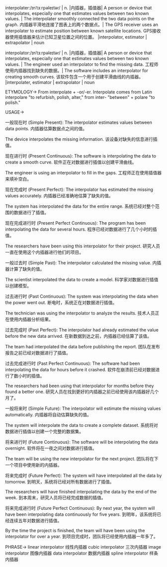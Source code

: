 interpolater:/ɪnˈtɜːrpəleɪtər/ | n. |内插器，插值器| A person or device that interpolates, especially one that estimates values between two known values. | The interpolater smoothly connected the two data points on the graph. 内插器平滑地连接了图表上的两个数据点。|  The GPS receiver uses an interpolater to estimate position between known satellite locations. GPS接收器使用插值器来估计已知卫星位置之间的位置。 |interpolator, estimator | extrapolator | noun


interpolator:/ɪnˈtɜːrpəleɪtər/ | n. |内插器，插值器| A person or device that interpolates, especially one that estimates values between two known values. | The engineer used an interpolator to find the missing data. 工程师使用内插器找到缺失的数据。|  The software includes an interpolator for creating smooth curves. 该软件包含一个用于创建平滑曲线的内插器。 |interpolater, estimator | extrapolator | noun

ETYMOLOGY->
From interpolate + -or/-er.  Interpolate comes from Latin interpolare "to refurbish, polish, alter," from inter- "between" + polare "to polish."

USAGE->

一般现在时 (Simple Present):
The interpolator estimates values between data points. 内插器估算数据点之间的值。

The device interpolates the missing information. 该设备对缺失的信息进行插值。


现在进行时 (Present Continuous):
The software is interpolating the data to create a smooth curve.  软件正在对数据进行插值以创建平滑曲线。

The engineer is using an interpolator to fill in the gaps. 工程师正在使用插值器来填补空白。


现在完成时 (Present Perfect):
The interpolator has estimated the missing values accurately.  内插器已经准确地估算了缺失的值。

The system has interpolated the data for the entire range. 系统已经对整个范围的数据进行了插值。


现在完成进行时 (Present Perfect Continuous):
The program has been interpolating the data for several hours.  程序已经对数据进行了几个小时的插值。

The researchers have been using this interpolator for their project. 研究人员一直在使用这个内插器进行他们的项目。


一般过去时 (Simple Past):
The interpolator calculated the missing value.  内插器计算了缺失的值。

The scientist interpolated the data to create a model.  科学家对数据进行插值以创建模型。


过去进行时 (Past Continuous):
The system was interpolating the data when the power went out.  断电时，系统正在对数据进行插值。

The technician was using the interpolator to analyze the results. 技术人员正在使用内插器分析结果。


过去完成时 (Past Perfect):
The interpolator had already estimated the value before the new data arrived.  在新数据到达之前，内插器已经估算了该值。

The team had interpolated the data before publishing the report.  团队在发布报告之前已经对数据进行了插值。


过去完成进行时 (Past Perfect Continuous):
The software had been interpolating the data for hours before it crashed.  软件在崩溃前已经对数据进行了数小时的插值。

The researchers had been using that interpolator for months before they found a better one. 研究人员在找到更好的内插器之前已经使用该内插器好几个月了。


一般将来时 (Simple Future):
The interpolator will estimate the missing values automatically.  内插器将自动估算缺失的值。

The system will interpolate the data to create a complete dataset.  系统将对数据进行插值以创建一个完整的数据集。


将来进行时 (Future Continuous):
The software will be interpolating the data overnight.  软件将在一夜之间对数据进行插值。

The team will be using the new interpolator for the next project.  团队将在下一个项目中使用新的内插器。


将来完成时 (Future Perfect):
The system will have interpolated all the data by tomorrow.  到明天，系统将已经对所有数据进行了插值。

The researchers will have finished interpolating the data by the end of the week.  到本周末，研究人员将已经完成数据的插值。


将来完成进行时 (Future Perfect Continuous):
By next year, the system will have been interpolating data continuously for five years. 到明年，该系统将已经连续五年对数据进行插值。

By the time the project is finished, the team will have been using the interpolator for over a year. 到项目完成时，团队将已经使用内插器一年多了。


PHRASE->
linear interpolator 线性内插器
cubic interpolator 三次内插器
image interpolator 图像内插器
data interpolator 数据内插器
spline interpolator 样条内插器
